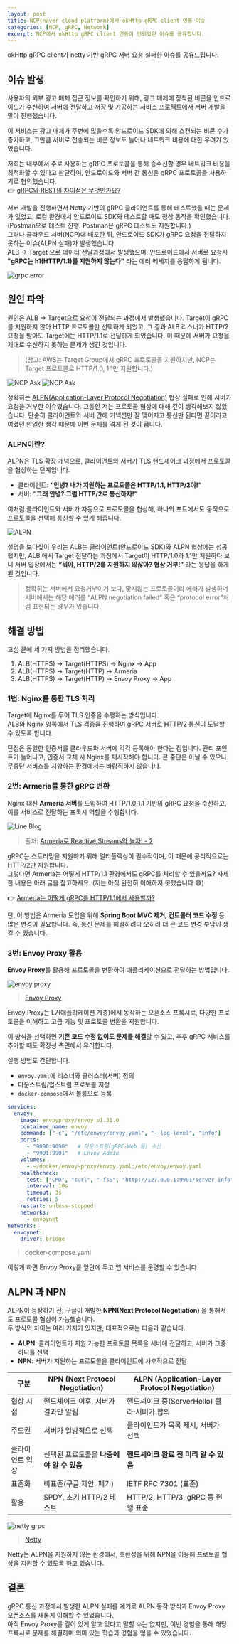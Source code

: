 ```yaml
---
layout: post
title: NCP(naver cloud platform)에서 okHttp gRPC client 연동 이슈
categories: [NCP, gRPC, Network]
excerpt: NCP에서 okHttp gRPC client 연동이 안되었던 이슈를 공유합니다.
---
```


okHttp gRPC client가 netty 기반 gRPC 서버 요청 실패한 이슈를 공유드립니다.

## 이슈 발생

사용자의 외부 광고 매체 접근 정보를 확인하기 위해, 광고 매체에 장착된 비콘을 안드로이드가 수신하여 서버에 전달하고 저장 및 가공하는 서비스 프로젝트에서 서버 개발을 맡아 진행했습니다.

이 서비스는 광고 매체가 주변에 많을수록 안드로이드 SDK에 의해 스캔되는 비콘 수가 증가하고, 그만큼 서버로 전송되는 비콘 정보도 늘어나 네트워크 비용에 대한 우려가 있었습니다.    

저희는 내부에서 주로 사용하는 gRPC 프로토콜을 통해 송수신할 경우 네트워크 비용을 최적화할 수 있다고 판단하여, 안드로이드와 서버 간 통신은 gRPC 프로토콜을 사용하기로 협의했습니다.      
👉 [gRPC와 REST의 차이점은 무엇인가요?](https://aws.amazon.com/ko/compare/the-difference-between-grpc-and-rest/)

서버 개발을 진행하면서 Netty 기반의 gRPC 클라이언트를 통해 테스트했을 때는 문제가 없었고, 로컬 환경에서 안드로이드 SDK와 테스트할 때도 정상 동작을 확인했습니다.(Postman으로 테스트 진행. Postman은 gRPC 테스트도 지원합니다.)    
그러나 클라우드 서버(NCP)에 배포한 뒤, 안드로이드 SDK가 gRPC 요청을 전달하지 못하는 이슈(ALPN 실패)가 발생했습니다.    
ALB -> Target 으로 데이터 전달과정에서 발생했으며, 안드로이드에서 서버로 요청시 **"gRPC는 h1(HTTP/1.1)를 지원하지 않는다"** 라는 에러 메세지를 응답하게 됩니다.

![grpc error](/assets/images/ncp-grpc-issue/grpc-error.png)

## 원인 파악

원인은 ALB → Target으로 요청이 전달되는 과정에서 발생했습니다. Target이 gRPC를 지원하지 않아 HTTP 프로토콜만 선택하게 되었고, 그 결과 ALB 리스너가 HTTP/2 요청을 받아도 Target에는 HTTP/1.1로 전달하게 되었습니다. 이 때문에 서버가 요청을 제대로 수신하지 못하는 문제가 생긴 것입니다.
> (참고: AWS는 Target Group에서 gRPC 프로토콜을 지원하지만, NCP는 Target 프로토콜로 HTTP/1.0, 1.1만 지원합니다.)

![NCP Ask](/assets/images/ncp-grpc-issue/ask.png)
![NCP Ask](/assets/images/ncp-grpc-issue/answer.png)

정확히는 [ALPN(Application-Layer Protocol Negotiation)](https://datatracker.ietf.org/doc/html/rfc7301#page-3) 협상 실패로 인해 서버가 요청을 거부한 이슈였습니다.
그동안 저는 프로토콜 협상에 대해 깊이 생각해보지 않았습니다. 단순히 클라이언트와 서버 간에 커넥션만 잘 맺어지고 통신만 된다면 끝이라고 여겼던 안일한 생각 때문에 이번 문제를 겪게 된 것이 큽니다.

### ALPN이란?

ALPN은 TLS 확장 개념으로, 클라이언트와 서버가 TLS 핸드셰이크 과정에서 프로토콜을 협상하는 단계입니다.
- 클라이언트: **“안녕? 내가 지원하는 프로토콜은 HTTP/1.1, HTTP/2야!”**
- 서버: **“그래 안녕? 그럼 HTTP/2로 통신하자!”**

이처럼 클라이언트와 서버가 자동으로 프로토콜을 협상해, 하나의 포트에서도 동적으로 프로토콜을 선택해 통신할 수 있게 해줍니다.

![ALPN](/assets/images/ncp-grpc-issue/alpn.png)

설명을 보다싶이 우리는 ALB는 클라이언트(안드로이드 SDK)와 ALPN 협상에는 성공했지만, ALB 에서 Target 전달하는 과정에서 Target이 HTTP/1.0과 1.1만 지원하다 보니 서버 입장에서는 **“뭐야, HTTP/2를 지원하지 않잖아? 협상 거부!”** 라는 응답을 하게 된 것입니다.
> 정확히는 서버에서 요청거부이기 보다, 맞지않는 프로토콜이라 에러가 발생하며 서버에서는 해당 에러를 “ALPN negotiation failed” 혹은 “protocol error”처럼 표현되는 경우가 있습니다.

## 해결 방법

고심 끝에 세 가지 방법을 정리했습니다.

1. ALB(HTTPS) → Target(HTTPS) → Nginx → App  
2. ALB(HTTPS) → Target(HTTP) → Armeria  
3. ALB(HTTPS) → Target(HTTP) → Envoy Proxy → App  

### 1번: Nginx를 통한 TLS 처리

Target에 Nginx를 두어 TLS 인증을 수행하는 방식입니다.  
ALB와 Nginx 양쪽에서 TLS 검증을 진행하여 gRPC 서버로 HTTP/2 통신이 도달할 수 있도록 합니다.

단점은 동일한 인증서를 클라우드와 서버에 각각 등록해야 한다는 점입니다. 관리 포인트가 늘어나고, 인증서 교체 시 Nginx를 재시작해야 합니다. 큰 중단은 아닐 수 있으나 무중단 서비스를 지향하는 환경에서는 바람직하지 않습니다.

### 2번: Armeria를 통한 gRPC 변환

Nginx 대신 **Armeria 서버**를 도입하여 HTTP/1.0·1.1 기반의 gRPC 요청을 수신하고, 이를 서비스로 전달하는 프록시 역할을 수행합니다.

![Line Blog](/assets/images/ncp-grpc-issue/line-blog.png)  
> 출처: [Armeria로 Reactive Streams와 놀자! - 2](https://engineering.linecorp.com/ko/blog/reactive-streams-with-armeria-2)

gRPC는 스트리밍을 지원하기 위해 멀티플렉싱이 필수적이며, 이 때문에 공식적으로는 HTTP/2만 지원합니다.  
그렇다면 Armeria는 어떻게 HTTP/1.1 환경에서도 gRPC를 처리할 수 있을까요? 자세한 내용은 아래 글을 참고하세요. (저는 아직 완전히 이해하지 못했습니다 😅)

👉 [Armeria는 어떻게 gRPC를 HTTP/1.1에서 사용할까?](https://easywritten.com/post/how-does-armeria-use-grpc-over-http-1/)

단, 이 방법은 Armeria 도입을 위해 **Spring Boot MVC 제거, 컨트롤러 코드 수정** 등 많은 변경이 필요합니다. 즉, 통신 문제를 해결하려다 오히려 더 큰 코드 변경 부담이 생길 수 있습니다.

### 3번: Envoy Proxy 활용

**Envoy Proxy**를 활용해 프로토콜을 변환하여 애플리케이션으로 전달하는 방법입니다.

![envoy proxy](/assets/images/ncp-grpc-issue/envoy-proxy.png)
> [Envoy Proxy](https://www.envoyproxy.io/)

Envoy Proxy는 L7(애플리케이션 계층)에서 동작하는 오픈소스 프록시로, 다양한 프로토콜을 이해하고 고급 기능 및 프로토콜 변환을 지원합니다.  

이 방식을 선택하면 **기존 코드 수정 없이도 문제를 해결**할 수 있고, 추후 gRPC 서비스를 추가할 때도 확장성 측면에서 유리합니다.  

실행 방법도 간단합니다.  
- `envoy.yaml`에 리스너와 클러스터(서버) 정의  
- 다운스트림/업스트림 프로토콜 지정  
- `docker-compose`에서 볼륨으로 등록  

```yaml
services:
  envoy:
    image: envoyproxy/envoy:v1.31.0
    container_name: envoy
    command: ["-c", "/etc/envoy/envoy.yaml", "--log-level", "info"]
    ports:
      - "9090:9090"   # 다운스트림(gRPC-Web 등) 수신
      - "9901:9901"   # Envoy Admin
    volumes:
      - ~/docker/envoy-proxy/envoy.yaml:/etc/envoy/envoy.yaml
    healthcheck:
      test: ["CMD", "curl", "-fsS", "http://127.0.0.1:9901/server_info"]
      interval: 10s
      timeout: 3s
      retries: 5
    restart: unless-stopped
    networks:
      - envoynet
networks:
  envoynet:
    driver: bridge
```
> docker-compose.yaml

이렇게 하면 Envoy Proxy를 앞단에 두고 앱 서비스를 운영할 수 있습니다.

## ALPN 과 NPN

ALPN이 등장하기 전, 구글이 개발한 **NPN(Next Protocol Negotiation)** 을 통해서도 프로토콜 협상이 가능했습니다.  
두 방식의 차이는 여러 가지가 있지만, 대표적으로는 다음과 같습니다.
- **ALPN**: 클라이언트가 지원 가능한 프로토콜 목록을 서버에 전달하고, 서버가 그중 하나를 선택  
- **NPN**: 서버가 지원하는 프로토콜을 클라이언트에 사후적으로 전달  

| 구분 | NPN (Next Protocol Negotiation) | ALPN (Application-Layer Protocol Negotiation) |
|------|---------------------------------|-----------------------------------------------|
| 협상 시점 | 핸드셰이크 이후, 서버가 결과만 알림 | 핸드셰이크 중(ServerHello) 클라·서버가 합의 |
| 주도권 | 서버가 일방적으로 선택 | 클라이언트가 목록 제시, 서버가 선택 |
| 클라이언트 입장 | 선택된 프로토콜을 **나중에야 알 수 있음** | **핸드셰이크 완료 전 미리 알 수 있음** |
| 표준화 | 비표준(구글 제안, 폐기) | IETF RFC 7301 (표준) |
| 활용 | SPDY, 초기 HTTP/2 테스트 | HTTP/2, HTTP/3, gRPC 등 현행 표준 |

![netty grpc](/assets/images/ncp-grpc-issue/netty-doc.png)
> [Netty](https://netty.io/wiki/requirements-for-4.x.html)

Netty는 ALPN을 지원하지 않는 환경에서, 호환성을 위해 NPN을 이용해 프로토콜 협상을 지원할 수 있도록 하고 있습니다.

## 결론

gRPC 통신 과정에서 발생한 ALPN 실패를 계기로 ALPN 동작 방식과 Envoy Proxy 오픈소스를 새롭게 이해할 수 있었습니다.  
아직 Envoy Proxy를 깊이 있게 알고 있다고 말할 수는 없지만, 이번 경험을 통해 해당 프록시로 문제를 해결하며 의미 있는 학습과 경험을 얻을 수 있었습니다.